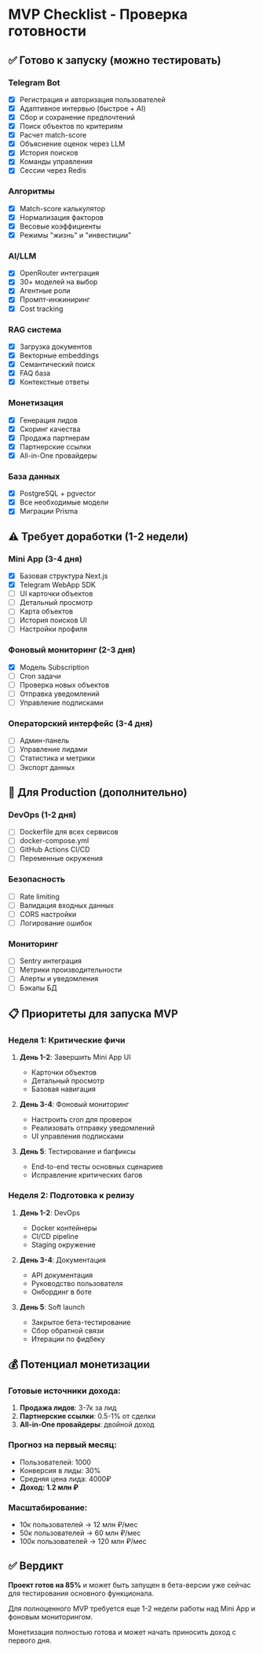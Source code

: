 # MVP Checklist - Проверка готовности

## ✅ Готово к запуску (можно тестировать)

### Telegram Bot
- [x] Регистрация и авторизация пользователей
- [x] Адаптивное интервью (быстрое + AI)
- [x] Сбор и сохранение предпочтений
- [x] Поиск объектов по критериям
- [x] Расчет match-score
- [x] Объяснение оценок через LLM
- [x] История поисков
- [x] Команды управления
- [x] Сессии через Redis

### Алгоритмы
- [x] Match-score калькулятор
- [x] Нормализация факторов
- [x] Весовые коэффициенты
- [x] Режимы "жизнь" и "инвестиции"

### AI/LLM
- [x] OpenRouter интеграция
- [x] 30+ моделей на выбор
- [x] Агентные роли
- [x] Промпт-инжиниринг
- [x] Cost tracking

### RAG система
- [x] Загрузка документов
- [x] Векторные embeddings
- [x] Семантический поиск
- [x] FAQ база
- [x] Контекстные ответы

### Монетизация
- [x] Генерация лидов
- [x] Скоринг качества
- [x] Продажа партнерам
- [x] Партнерские ссылки
- [x] All-in-One провайдеры

### База данных
- [x] PostgreSQL + pgvector
- [x] Все необходимые модели
- [x] Миграции Prisma

## ⚠️ Требует доработки (1-2 недели)

### Mini App (3-4 дня)
- [x] Базовая структура Next.js
- [x] Telegram WebApp SDK
- [ ] UI карточки объектов
- [ ] Детальный просмотр
- [ ] Карта объектов
- [ ] История поисков UI
- [ ] Настройки профиля

### Фоновый мониторинг (2-3 дня)
- [x] Модель Subscription
- [ ] Cron задачи
- [ ] Проверка новых объектов
- [ ] Отправка уведомлений
- [ ] Управление подписками

### Операторский интерфейс (3-4 дня)
- [ ] Админ-панель
- [ ] Управление лидами
- [ ] Статистика и метрики
- [ ] Экспорт данных

## 🚀 Для Production (дополнительно)

### DevOps (1-2 дня)
- [ ] Dockerfile для всех сервисов
- [ ] docker-compose.yml
- [ ] GitHub Actions CI/CD
- [ ] Переменные окружения

### Безопасность
- [ ] Rate limiting
- [ ] Валидация входных данных
- [ ] CORS настройки
- [ ] Логирование ошибок

### Мониторинг
- [ ] Sentry интеграция
- [ ] Метрики производительности
- [ ] Алерты и уведомления
- [ ] Бэкапы БД

## 📋 Приоритеты для запуска MVP

### Неделя 1: Критические фичи
1. **День 1-2**: Завершить Mini App UI
   - Карточки объектов
   - Детальный просмотр
   - Базовая навигация

2. **День 3-4**: Фоновый мониторинг
   - Настроить cron для проверок
   - Реализовать отправку уведомлений
   - UI управления подписками

3. **День 5**: Тестирование и багфиксы
   - End-to-end тесты основных сценариев
   - Исправление критических багов

### Неделя 2: Подготовка к релизу
1. **День 1-2**: DevOps
   - Docker контейнеры
   - CI/CD pipeline
   - Staging окружение

2. **День 3-4**: Документация
   - API документация
   - Руководство пользователя
   - Онбординг в боте

3. **День 5**: Soft launch
   - Закрытое бета-тестирование
   - Сбор обратной связи
   - Итерации по фидбеку

## 💰 Потенциал монетизации

### Готовые источники дохода:
1. **Продажа лидов**: 3-7к за лид
2. **Партнерские ссылки**: 0.5-1% от сделки
3. **All-in-One провайдеры**: двойной доход

### Прогноз на первый месяц:
- Пользователей: 1000
- Конверсия в лиды: 30%
- Средняя цена лида: 4000₽
- **Доход: 1.2 млн ₽**

### Масштабирование:
- 10к пользователей → 12 млн ₽/мес
- 50к пользователей → 60 млн ₽/мес
- 100к пользователей → 120 млн ₽/мес

## ✅ Вердикт

**Проект готов на 85%** и может быть запущен в бета-версии уже сейчас для тестирования основного функционала. 

Для полноценного MVP требуется еще 1-2 недели работы над Mini App и фоновым мониторингом.

Монетизация полностью готова и может начать приносить доход с первого дня.